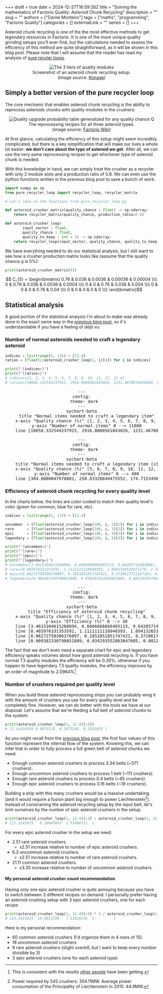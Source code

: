 +++ 
draft = true
date = 2024-12-27T16:59:26Z
title = "Solving the mathematics of Factorio Quality: Asteroid Chunk Recycling"
description = ""
slug = ""
authors = ["Daniel Monteiro"]
tags = ["maths", "programming", "Factorio Quality"]
categories = []
externalLink = ""
series = []
+++

<script type="module">
    import mermaid from 'https://cdn.jsdelivr.net/npm/mermaid@11/dist/mermaid.esm.min.mjs';
    mermaid.initialize({ startOnLoad: true });
</script>

Asteroid chunk recycling is one of the the most effective methods to get legendary resources in Factorio. It is one of the more unique quality grinding setups you'll ever find, but the calculations needed to assess the efficiency of this method are quite straightforward, as it will be shown in this blog post. Please note that I will assume that the reader has read my analysis of [pure recyler loops](/posts/factorio-pure-recycler-loop/).

<div style="text-align:center">
    <img src="/images/quality-recycling-screenshot.jpg" alt="The 3 tiers of quality modules"/>
    <figcaption>Screenshot of an asteroid chunk recycling setup.<br>(image source: <a href="https://youtu.be/gZCFnG8HDCA?si=gj-YBPIGAiUe_OTY&t=2297">Konage</a>)</figcaption>
</div>

## Simply a better version of the pure recycler loop

The core mechanic that enables asteroid chunk recycling is the ability to reprocess asteroids chunks with quality modules in the crushers:

<div style="text-align:center">
    <img src="/images/asteroid-reprocessing-recipes.png" alt="Quality upgrade probability table generalized for any quality chance Q"/>
    <figcaption> The reprocessing recipes for all three asteroid types. <br>(image source: <a href="https://wiki.factorio.com/Crusher">Factorio Wiki</a>)</figcaption>
</div>

At first glance, calculating the efficiency of this setup might seem incredibly complicated, but there is a key simplification that will make our lives a whole lot easier: **we don't care about the type of asteroid we get**. After all, we can use the very same reprocessing recipes to get whichever type of asteroid chunk is needed.

With this knowledge in hand, we can simply treat the crusher as a recycler with only 2 module slots and a production ratio of 0.8. We can even use the python functions written in the previous blog post to save a bunch of work:

```python
import numpy as np
from pure_recycler_loop import recycler_loop, recycler_matrix

# Let's lean on the functions from pure_recycler_loop.py

def asteroid_crusher_matrix(quality_chance : float) -> np.ndarray:
    return recycler_matrix(quality_chance, production_ratio=0.8)

def asteroid_crusher_loop(
        input_vector : float,
        quality_chance : float,
        quality_to_keep : int = 5) -> np.ndarray:
    return recycler_loop(input_vector, quality_chance, quality_to_keep, production_ratio=0.8)
```

We have everything needed to do our statistical analysis, but I still want to see how a crusher production matrix looks like (assume that the quality chance $q$ is 5%):

```python
print(asteroid_crusher_matrix(5))
```

$$ C_{5} = \begin{bmatrix}
  0.76 & 0.036 & 0.0036 & 0.00036 & 0.00004 \\\\
  0    & 0.76  & 0.036  & 0.0036  & 0.0004 \\\\
  0    & 0     & 0.76   & 0.036   & 0.004 \\\\
  0    & 0     & 0      & 0.76    & 0.04 \\\\
  0    & 0     & 0      & 0       & 0 \\\\
\end{bmatrix}$$

## Statistical analysis

A good portion of the statistical analysis I'm about to make was already done in the exact same way in the [previous blog post](/posts/factorio-pure-recycler-loop/), so it's understandable if you have a feeling of _déjà vu_.

### Number of normal asteroids needed to craft a legendary asteroid

```python
indices = list(range(1, 13)) + [12.4]
ratios = [float(1/asteroid_crusher_loop(1, i)[4]) for i in indices]

print(f"{indices=}")
print(f"{ratios=}")
# indices=[1, 2, 3, 4, 5, 6, 7, 8, 9, 10, 11, 12, 12.4]
# ratios=[10658.332544237915, 2916.0000561843026, 1231.4670876459584, 643.8607287181613, 384.0000047970801, 250.63328840475552, 174.71534904370753, 128.05539424941833, 97.6291795243653, 76.83200027295233, 62.06060624879639, 51.22968018283643, 47.698631555272826]
```

<pre style="text-align:center" class="mermaid">
---
config:
  theme: dark
---
xychart-beta
    title "Normal items needed to craft a legendary item"
    x-axis "Quality chance (%)" [1, 2, 3, 4, 5, 6, 7, 8, 9, 10, 11, 12, 12.4]
    y-axis "Number of normal items" 0 --> 11000
    line [10658.332544237915, 2916.0000561843026, 1231.4670876459584, 643.8607287181613, 384.0000047970801, 250.63328840475552, 174.71534904370753, 128.05539424941833, 97.6291795243653, 76.83200027295233, 62.06060624879639, 51.22968018283643, 47.698631555272826]
</pre>

<pre style="text-align:center" class="mermaid">
---
config:
  theme: dark
---
xychart-beta
    title "Normal items needed to craft a legendary item (starting from 5%)"
    x-axis "Quality chance (%)" [5, 6, 7, 8, 9, 10, 11, 12, 12.4]
    y-axis "Number of normal items" 0 --> 400
    line [384.0000047970801, 250.63328840475552, 174.71534904370753, 128.05539424941833, 97.6291795243653, 76.83200027295233, 62.06060624879639, 51.22968018283643, 47.698631555272826]
</pre>

### Efficiency of asteroid chunk recycling for every quality level

In the charts below, the lines are color-coded to match their quality level's color (green for common, blue for rare, etc).

```python
indices = list(range(1, 13)) + [12.4]

uncommon  = [float(asteroid_crusher_loop(100, i, 2)[1]) for i in indices]
rare      = [float(asteroid_crusher_loop(100, i, 3)[2]) for i in indices]
epic      = [float(asteroid_crusher_loop(100, i, 4)[3]) for i in indices]
legendary = [float(asteroid_crusher_loop(100, i, 5)[4]) for i in indices]

print(f"{uncommon=}")
print(f"{rare=}")
print(f"{epic=}")
print(f"{legendary=}")
# uncommon=[3.4615384615260094, 6.6666666666465115, 9.642857142830861, 12.413793103415511, 14.999999999958789, 17.41935483866937, 19.687499999959517, 21.818181818139728, 23.82352941171918, 25.714285714234272, 27.49999999995658, 29.189189189135714, 29.83957219245846]
# rare=[0.465976331353591, 1.1111111110940393, 1.8941326530371276, 2.782401902468548, 3.749999999959269, 4.7762747137958605, 5.844726562452839, 6.942148760279247, 8.057958477466594, 9.18367346933998, 10.312499999943766, 11.439006574092652, 11.887957905523466]
# epic=[0.06272758306376097, 0.1851851851747421, 0.3720617711167263, 0.623641805702194, 0.9374999999701643, 1.3096237118236027, 1.7351531982007549, 2.2088655146028944, 2.7254859555867896, 3.2798833818761275, 3.8671874999424296, 4.48285392765304, 4.736111571954229]
# legendary=[0.009382330798851889, 0.034293552803847605, 0.08120395796876448, 0.15531309335629098, 0.26041666663694074, 0.3989893028560425, 0.572359561880939, 0.7809120505857308, 1.0242839375283508, 1.3015410245193235, 1.6113281249513514, 1.9519934519426527, 2.096496209768022]
```

<pre style="text-align:center" class="mermaid" id="asteroid-chunk-recycling-loop-efficiency-chart">
---
config:
  theme: dark
---
xychart-beta
    title "Efficiency of asteroid chunk recycling"
    x-axis "Quality chance (%)" [1, 2, 3, 4, 5, 6, 7, 8, 9, 10, 11, 12, 12.4]
    y-axis "Efficiency (%)" 0 --> 30
    line [3.4615384615260094, 6.6666666666465115, 9.642857142830861, 12.413793103415511, 14.999999999958789, 17.41935483866937, 19.687499999959517, 21.818181818139728, 23.82352941171918, 25.714285714234272, 27.49999999995658, 29.189189189135714, 29.83957219245846]
    line [0.465976331353591, 1.1111111110940393, 1.8941326530371276, 2.782401902468548, 3.749999999959269, 4.7762747137958605, 5.844726562452839, 6.942148760279247, 8.057958477466594, 9.18367346933998, 10.312499999943766, 11.439006574092652, 11.887957905523466]
    line [0.06272758306376097, 0.1851851851747421, 0.3720617711167263, 0.623641805702194, 0.9374999999701643, 1.3096237118236027, 1.7351531982007549, 2.2088655146028944, 2.7254859555867896, 3.2798833818761275, 3.8671874999424296, 4.48285392765304, 4.736111571954229]
    line [0.009382330798851889, 0.034293552803847605, 0.08120395796876448, 0.15531309335629098, 0.26041666663694074, 0.3989893028560425, 0.572359561880939, 0.7809120505857308, 1.0242839375283508, 1.3015410245193235, 1.6113281249513514, 1.9519934519426527, 2.096496209768022]
</pre>

<style>
#asteroid-chunk-recycling-loop-efficiency-chart svg[aria-roledescription="xychart"] g.line-plot-0 path {stroke: #3eec57 !important;}
#asteroid-chunk-recycling-loop-efficiency-chart svg[aria-roledescription="xychart"] g.line-plot-1 path {stroke: #2495ff !important;}
#asteroid-chunk-recycling-loop-efficiency-chart svg[aria-roledescription="xychart"] g.line-plot-2 path {stroke: #c400ff !important;}
#asteroid-chunk-recycling-loop-efficiency-chart svg[aria-roledescription="xychart"] g.line-plot-3 path {stroke: #ff9500 !important;}
</style>

The fact that we don't even need a separate chart for epic and legendary efficiency speaks volumes about how good asteroid recycling is. If you have normal T3 quality modules the efficiency will be 0.26%, otherwise if you happen to have legendary T3 quality modules, the efficiency improves by an order of magnitude to 2.0964%[^1].

[^1]: This is consistent with the results [other people](https://youtu.be/gZCFnG8HDCA?si=2veyz-4isrfpC62v&t=2383) have been getting.

### Number of crushers required per quality level

When you build these asteroid reprocessing ships you can probably wing it with the amount of crushers you use for every quality level and be completely fine. However, we can do better with the tools we have at our disposal.
Let's assume that we're feeding a full belt of asteroid chunks to the system:

```python
print(asteroid_crusher_loop(1, 12.4)[:4])
# [3.34224599 0.9973119  0.3973248  0.1582925 ]
```

As you might recall from the [previous blog post](/posts/factorio-pure-recycler-loop/#basic-analysis-of-the-function-recycler_loops-output), the first four values of this function represent the internal flow of the system. Knowing this, we can infer that in order to fully process a full green belt of asteroid chunks we need:

- Enough common asteroid crushers to process 3.34 belts (~371 crushers).
- Enough uncommon asteroid crushers to process 1 belt (~111 crushers).
- Enough rare asteroid crushers to process 0.4 belts (~45 crushers).
- Enough epic asteroid crushers to process 0.16 belts (~18 crushers).

Building a ship with this many crushers would be a massive undertaking (and it would require a fusion plant big enough to power Liechtenstein[^2]). Instead of constraining the asteroid recycling setup by the input belt, let's limit ourselves by the number of epic asteroid crushers in the setup:

```python
print(asteroid_crusher_loop(1, 12.4)[:4] / asteroid_crusher_loop(1, 12.4)[3])
# [21.1143675   6.30043693  2.51006712  1.        ]
```

For every epic asteroid crusher in the setup we need:

- 2.51 rare asteroid crushers.
    - x2.51 increase relative to number of epic asteroid crushers.
- 6.3 uncommon asteroid crushers.
    - x2.51 increase relative to number of rare asteroid crushers.
- 21.11 common asteroid crushers.
    - x3.35 increase relative to number of uncommon asteroid crushers.

[^2]: Power required by 545 crushers: 304.11MW. Average power consumption of the Principality of Liechtenstein in 2015: 44.9MW.

#### My personal asteroid crusher count recommendation

Having only one epic asteroid crusher is quite annoying because you have to switch between 3 different recipes on demand. I personally prefer having an asteroid crushing setup with 3 epic asteroid crushers, one for each recipe:

```python
print(asteroid_crusher_loop(1, 12.4)[:4] * 3 / asteroid_crusher_loop(1, 12.4)[3])
# [63.3431025  18.9013108   7.53020136  3.        ]
```

Here is my personal recommendation:

- 60 common asteroid crushers (I'd organize them in 4 rows of 15).
- 18 uncommon asteroid crushers
- 9 rare asteroid crushers (slight overkill, but I want to keep every number divisible by 3)
- 3 epic asteroid crushers (one for each asteroid type)
